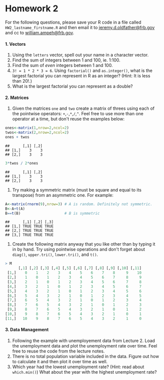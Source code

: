 Homework 2
================

For the following questions, please save your R code in a file called `HW2_lastname_firstname.R` and then email it to <jeremy.d.oldfather@frb.gov> and cc to <william.ampeh@frb.gov>.

#### 1. Vectors

1.  Using the `letters` vector, spell out your name in a character vector.
2.  Find the sum of integers between 1 and 100, ie. 1:100.
3.  Find the sum of *even* integers between 1 and 100.
4.  `3! = 1 * 2 * 3 = 6`. Using `factorial()` and `as.integer()`, what is the largest factorial you can represent in R as an integer? (Hint: It is less than 20!.)
5.  What is the largest factorial you can represent as a double?

#### 2. Matrices

1.  Given the matrices `one` and `two` create a matrix of threes using each of the pointwise operators: `+`,`-`,`*`,`/`,`^`. Feel free to use more than one operator at a time, but don't reuse the examples below:

``` r
ones<-matrix(1,nrow=2,ncol=2)
twos<-matrix(2,nrow=2,ncol=2)
ones + twos
```

    ##      [,1] [,2]
    ## [1,]    3    3
    ## [2,]    3    3

``` r
3*twos / 2*ones
```

    ##      [,1] [,2]
    ## [1,]    3    3
    ## [2,]    3    3

1.  Try making a symmetric matrix (must be square and equal to its transpose) from an asymmetric one. For example:

``` r
A<-matrix(rnorm(9),nrow=3) # A is random. Definitely not symmetric.
B<-A+t(A)
B==t(B)                    # B is symmetric 
```

    ##      [,1] [,2] [,3]
    ## [1,] TRUE TRUE TRUE
    ## [2,] TRUE TRUE TRUE
    ## [3,] TRUE TRUE TRUE

1.  Create the following matrix anyway that you like other than by typing it in by hand. Try using pointwise operations and don't forget about `diag()`, `upper.tri()`, `lower.tri()`, and `t()`.

``` r
> M
      [,1] [,2] [,3] [,4] [,5] [,6] [,7] [,8] [,9] [,10] [,11]
 [1,]    0    1    2    3    4    5    6    7    8     9    10
 [2,]    1    0    1    2    3    4    5    6    7     8     9
 [3,]    2    1    0    1    2    3    4    5    6     7     8
 [4,]    3    2    1    0    1    2    3    4    5     6     7
 [5,]    4    3    2    1    0    1    2    3    4     5     6
 [6,]    5    4    3    2    1    0    1    2    3     4     5
 [7,]    6    5    4    3    2    1    0    1    2     3     4
 [8,]    7    6    5    4    3    2    1    0    1     2     3
 [9,]    8    7    6    5    4    3    2    1    0     1     2
[10,]    9    8    7    6    5    4    3    2    1     0     1
[11,]   10    9    8    7    6    5    4    3    2     1     0
```

#### 3. Data Management

1.  Following the example with unemployement data from Lecture 2. Load the unemployment data and plot the unemployment rate over time. Feel free to reuse the code from the lecture notes.
2.  There is no total population variable included in the data. Figure out how to calculate it and then plot it over time as well.
3.  Which year had the lowest unemployment rate? (Hint: read about `which.min()`) What about the year with the highest unemployment rate?
